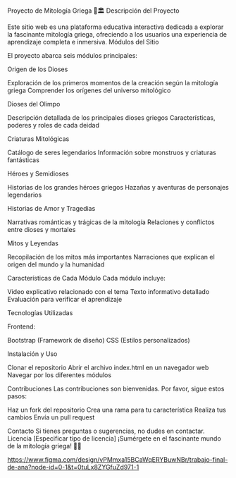 Proyecto de Mitología Griega 🏺🏛️
Descripción del Proyecto

Este sitio web es una plataforma educativa interactiva dedicada a explorar la fascinante mitología griega, ofreciendo a los usuarios una experiencia de aprendizaje completa e inmersiva.
Módulos del Sitio

El proyecto abarca seis módulos principales:

Origen de los Dioses

Exploración de los primeros momentos de la creación según la mitología griega
Comprender los orígenes del universo mitológico


Dioses del Olimpo

Descripción detallada de los principales dioses griegos
Características, poderes y roles de cada deidad


Criaturas Mitológicas

Catálogo de seres legendarios
Información sobre monstruos y criaturas fantásticas


Héroes y Semidioses

Historias de los grandes héroes griegos
Hazañas y aventuras de personajes legendarios


Historias de Amor y Tragedias

Narrativas románticas y trágicas de la mitología
Relaciones y conflictos entre dioses y mortales


Mitos y Leyendas

Recopilación de los mitos más importantes
Narraciones que explican el origen del mundo y la humanidad



Características de Cada Módulo
Cada módulo incluye:

Video explicativo relacionado con el tema
Texto informativo detallado
Evaluación para verificar el aprendizaje

Tecnologías Utilizadas

Frontend:

Bootstrap (Framework de diseño)
CSS (Estilos personalizados)



Instalación y Uso

Clonar el repositorio
Abrir el archivo index.html en un navegador web
Navegar por los diferentes módulos

Contribuciones
Las contribuciones son bienvenidas. Por favor, sigue estos pasos:

Haz un fork del repositorio
Crea una rama para tu característica
Realiza tus cambios
Envía un pull request

Contacto
Si tienes preguntas o sugerencias, no dudes en contactar.
Licencia
[Especificar tipo de licencia]
¡Sumérgete en el fascinante mundo de la mitología griega! 🏺✨

https://www.figma.com/design/vPMmxa15BCaWqERYBuwNBr/trabajo-final-de-ana?node-id=0-1&t=0tuLx8ZYGfuZd971-1
